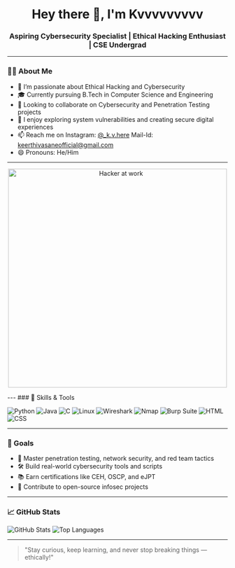 <h1 align="center">Hey there 👋, I'm Kvvvvvvvvv</h1>
<h3 align="center">Aspiring Cybersecurity Specialist | Ethical Hacking Enthusiast | CSE Undergrad</h3>

---

### 👨‍💻 About Me

- 👀 I’m passionate about Ethical Hacking and Cybersecurity
- 🎓 Currently pursuing B.Tech in Computer Science and Engineering
- 💼 Looking to collaborate on Cybersecurity and Penetration Testing projects
- 🔐 I enjoy exploring system vulnerabilities and creating secure digital experiences
- 📫 Reach me on Instagram: [@_k.v.here](https://www.instagram.com/_k.v.here/)
                 Mail-Id: keerthivasaneofficial@gmail.com
- 😄 Pronouns: He/Him

---
<p align="center">
  <img src="https://raw.githubusercontent.com/kyoz/pentest-icons/main/hacker.gif" alt="Hacker at work" width="500"/>
</p>
---
### 🧰 Skills & Tools

![Python](https://img.shields.io/badge/Python-3572A5?style=for-the-badge&logo=python&logoColor=white)
![Java](https://img.shields.io/badge/Java-007396?style=for-the-badge&logo=java&logoColor=white)
![C](https://img.shields.io/badge/C-00599C?style=for-the-badge&logo=c&logoColor=white)
![Linux](https://img.shields.io/badge/Linux-FCC624?style=for-the-badge&logo=linux&logoColor=black)
![Wireshark](https://img.shields.io/badge/Wireshark-1679A7?style=for-the-badge&logo=wireshark&logoColor=white)
![Nmap](https://img.shields.io/badge/Nmap-004488?style=for-the-badge&logo=data:image/svg+xml;base64,&logoColor=white)
![Burp Suite](https://img.shields.io/badge/Burp%20Suite-ff6c37?style=for-the-badge)
![HTML](https://img.shields.io/badge/HTML5-e34c26?style=for-the-badge&logo=html5&logoColor=white)
![CSS](https://img.shields.io/badge/CSS3-1572b6?style=for-the-badge&logo=css3&logoColor=white)

---

### 🚀 Goals

- 🧠 Master penetration testing, network security, and red team tactics
- 🛠️ Build real-world cybersecurity tools and scripts
- 📚 Earn certifications like CEH, OSCP, and eJPT
- 🤝 Contribute to open-source infosec projects

---

### 📈 GitHub Stats

![GitHub Stats](https://github-readme-stats.vercel.app/api?username=Kvvvvvvvvv&show_icons=true&theme=tokyonight)
![Top Languages](https://github-readme-stats.vercel.app/api/top-langs/?username=Kvvvvvvvvv&layout=compact&theme=tokyonight)

---

> "Stay curious, keep learning, and never stop breaking things — ethically!"

